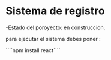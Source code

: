 <h1> Sistema de registro </h1>

-Estado del poroyecto: en construccion.

para ejecutar el sistema debes poner :

´´´´npm install react´´´´

